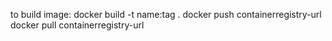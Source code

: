 to build image:
  docker build -t name:tag .
  docker push containerregistry-url
  docker pull containerregistry-url